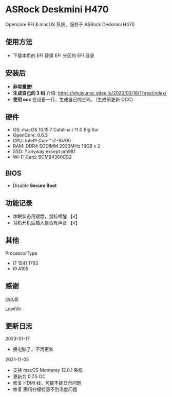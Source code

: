 # ASRock Deskmini H470

Opencore EFI &amp; macOS 系统，服务于 ASRock Deskmini H470

## 使用方法

- 下载本页的 EFI 替换 EFI 分区的 EFI 目录

## 安装后

- **非常重要!**
- **生成自己的 3 码** 介绍: https://shuiyunxc.gitee.io/2020/03/16/Three/index/
- **使用 occ** 在设备一行，生成自己的三码。（生成前更新 OCC）

## 硬件

- OS: macOS 10.15.7 Catalina / 11.0 Big Sur
- OpenCore: 0.6.3
- CPU: Intel® Core™ i7-10700
- RAM: DDR4 SODIMM 2933MHz 16GB x 2
- SSD: ? anyway except pm981
- Wi-Fi Card: BCM94360CS2

## BIOS

- Disable **Secure Boot**

## 功能记录

- 休眠状态用键盘，鼠标唤醒 【√】
- 耳机开机后插入是否有声音 【√】

## 其他

ProcessorType

- i7 1541 1793
- i9 4105

## 感谢

[csrutil](https://github.com/csrutil)

[LewiVir](https://github.com/LewiVir/ASRock-Deskmini-H470)

## 更新日志

2023-01-17
- 换电脑了，不再更新

2021-11-05

- 支持 macOS Monterey 12.0.1 系统
- 更新为 0.7.5 OC
- 修复 HDMI 线，可能不能显示问题
- 修复 腾讯柠檬检测不到温度问题
